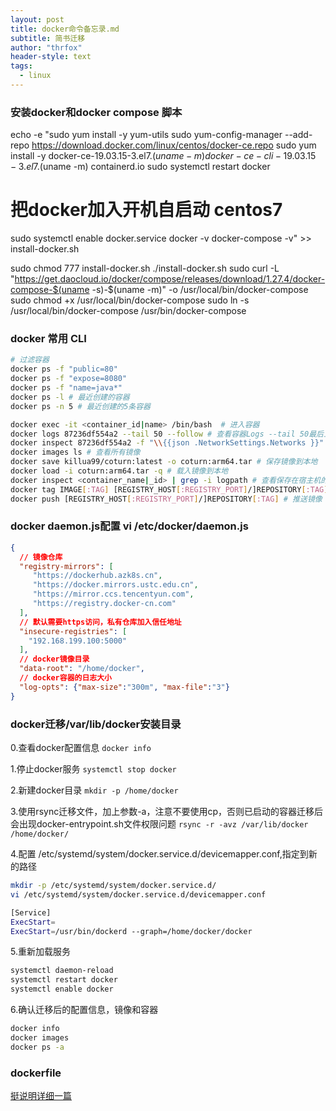 ```yaml
---
layout: post
title: docker命令备忘录.md
subtitle: 简书迁移
author: "thrfox"
header-style: text
tags:
  - linux
---
```

### 安装docker和docker compose 脚本
echo -e "sudo yum install -y yum-utils
sudo yum-config-manager     --add-repo     https://download.docker.com/linux/centos/docker-ce.repo
sudo yum install -y docker-ce-19.03.15-3.el7.$(uname -m) docker-ce-cli-19.03.15-3.el7.$(uname -m) containerd.io
sudo systemctl restart docker
# 把docker加入开机自启动 centos7
sudo systemctl enable docker.service
docker -v
docker-compose -v" >> install-docker.sh

sudo chmod 777 install-docker.sh
./install-docker.sh
sudo curl -L "https://get.daocloud.io/docker/compose/releases/download/1.27.4/docker-compose-$(uname -s)-$(uname -m)" -o /usr/local/bin/docker-compose
sudo chmod +x /usr/local/bin/docker-compose
sudo ln -s /usr/local/bin/docker-compose /usr/bin/docker-compose

### docker 常用 CLI
~~~sh 
# 过滤容器
docker ps -f "public=80"
docker ps -f "expose=8080"
docker ps -f "name=java*"
docker ps -l # 最近创建的容器
docker ps -n 5 # 最近创建的5条容器

docker exec -it <container_id|name> /bin/bash  # 进入容器
docker logs 87236df554a2 --tail 50 --follow # 查看容器Logs --tail 50最后五十行 ，--follow 跟随日志打印
docker inspect 87236df554a2 -f "\\{{json .NetworkSettings.Networks }}" # 查看容器所在网络
docker images ls # 查看所有镜像
docker save killua99/coturn:latest -o coturn:arm64.tar # 保存镜像到本地
docker load -i coturn:arm64.tar -q # 载入镜像到本地
docker inspect <container_name|_id> | grep -i logpath # 查看保存在宿主机的的容器logs
docker tag IMAGE[:TAG] [REGISTRY_HOST[:REGISTRY_PORT]/]REPOSITORY[:TAG] # 标记镜像到镜像库 
docker push [REGISTRY_HOST[:REGISTRY_PORT]/]REPOSITORY[:TAG] # 推送镜像
~~~

### docker daemon.js配置 vi /etc/docker/daemon.js
~~~json
{
  // 镜像仓库
  "registry-mirrors": [
     "https://dockerhub.azk8s.cn",
     "https://docker.mirrors.ustc.edu.cn",
     "https://mirror.ccs.tencentyun.com",
     "https://registry.docker-cn.com"
  ],
  // 默认需要https访问，私有仓库加入信任地址
  "insecure-registries": [
    "192.168.199.100:5000"
  ],
  // docker镜像目录
  "data-root": "/home/docker",
  // docker容器的日志大小
  "log-opts": {"max-size":"300m", "max-file":"3"}
}
~~~

### docker迁移/var/lib/docker安装目录
0.查看docker配置信息
`docker info`

1.停止docker服务
`systemctl stop docker`

2.新建docker目录
`mkdir -p /home/docker`

3.使用rsync迁移文件，加上参数-a，注意不要使用cp，否则已启动的容器迁移后会出现docker-entrypoint.sh文件权限问题
`rsync -r -avz /var/lib/docker /home/docker/`

4.配置 /etc/systemd/system/docker.service.d/devicemapper.conf,指定到新的路径

~~~sh
mkdir -p /etc/systemd/system/docker.service.d/
vi /etc/systemd/system/docker.service.d/devicemapper.conf

[Service]
ExecStart=
ExecStart=/usr/bin/dockerd --graph=/home/docker/docker
~~~
5.重新加载服务
~~~sh
systemctl daemon-reload
systemctl restart docker
systemctl enable docker
~~~
6.确认迁移后的配置信息，镜像和容器
~~~sh
docker info
docker images
docker ps -a
~~~

### dockerfile
[挺说明详细一篇](https://www.cnblogs.com/panwenbin-logs/p/8007348.html)
